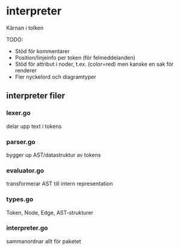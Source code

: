 # interpreter

Kärnan i tolken

TODO:
- Stöd för kommentarer
- Position/linjeinfo per token (för felmeddelanden)
- Stöd för attribut i noder, t.ex. (color=red) men kanske en sak för renderer
- Fler nyckelord och diagramtyper

## interpreter filer

### lexer.go
delar upp text i tokens






### parser.go
bygger up AST/datastruktur av tokens

### evaluator.go
transformerar AST till intern representation

### types.go
Token, Node, Edge, AST-strukturer

### interpreter.go
sammanordnar allt för paketet


